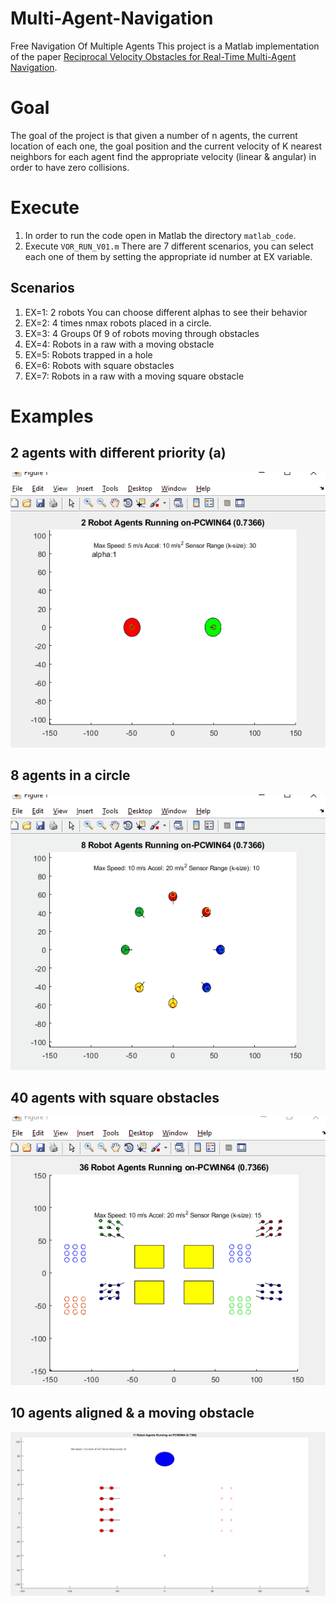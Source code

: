 # Multi-Agent-Navigation
Free Navigation Of Multiple Agents
This project is a Matlab implementation of the paper  [Reciprocal Velocity Obstacles for Real-Time Multi-Agent Navigation](https://ieeexplore.ieee.org/document/4543489).
# Goal
The goal of the project is that given a number of n agents, the current location of each one, the goal position and the current velocity of K nearest neighbors for each agent find the appropriate velocity (linear & angular) in order to have zero collisions.
# Execute
1. In order to run the code open in Matlab the directory `matlab_code`.
2. Execute `VOR_RUN_V01.m`
There are 7 different scenarios, you can select each one of them by setting the appropriate id number at EX variable.
## Scenarios
1. EX=1:  2 robots You can choose different alphas to see their behavior
2. EX=2:  4 times nmax robots placed in a circle.
3. EX=3:  4 Groups 0f 9 of robots moving through obstacles
4. EX=4:  Robots in a raw with a moving obstacle
5. EX=5:  Robots trapped in a hole
6. EX=6:  Robots with square obstacles
7. EX=7:  Robots in a raw with a moving square obstacle
# Examples
## 2 agents with different priority (a)
![](https://github.com/jimas95/Multi-Agent-Navigation/blob/main/GIFS/two_agents.gif)
## 8 agents in a circle
![](https://github.com/jimas95/Multi-Agent-Navigation/blob/main/GIFS/agents_circle.gif)
## 40 agents with square obstacles
![](https://github.com/jimas95/Multi-Agent-Navigation/blob/main/GIFS/40_agents_square_obstacles.gif)
## 10 agents aligned & a moving obstacle
![](https://github.com/jimas95/Multi-Agent-Navigation/blob/main/GIFS/10_agents_alinged_moving_obstacle.gif)
 

